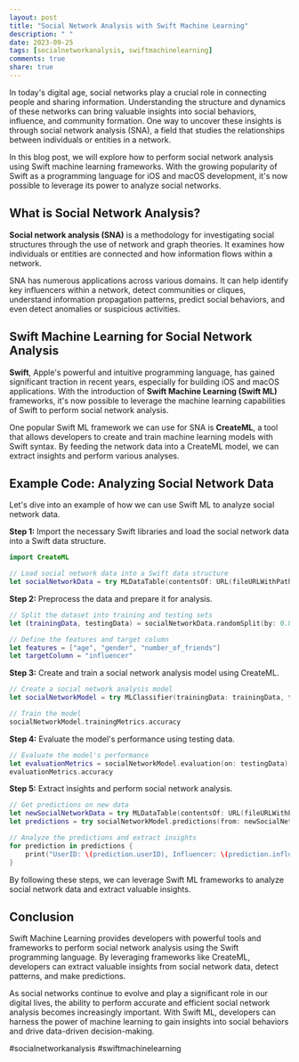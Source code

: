 ```yaml
---
layout: post
title: "Social Network Analysis with Swift Machine Learning"
description: " "
date: 2023-09-25
tags: [socialnetworkanalysis, swiftmachinelearning]
comments: true
share: true
---
```


In today's digital age, social networks play a crucial role in connecting people and sharing information. Understanding the structure and dynamics of these networks can bring valuable insights into social behaviors, influence, and community formation. One way to uncover these insights is through social network analysis (SNA), a field that studies the relationships between individuals or entities in a network.

In this blog post, we will explore how to perform social network analysis using Swift machine learning frameworks. With the growing popularity of Swift as a programming language for iOS and macOS development, it's now possible to leverage its power to analyze social networks.

## What is Social Network Analysis?

**Social network analysis (SNA)** is a methodology for investigating social structures through the use of network and graph theories. It examines how individuals or entities are connected and how information flows within a network.

SNA has numerous applications across various domains. It can help identify key influencers within a network, detect communities or cliques, understand information propagation patterns, predict social behaviors, and even detect anomalies or suspicious activities.

## Swift Machine Learning for Social Network Analysis

**Swift**, Apple's powerful and intuitive programming language, has gained significant traction in recent years, especially for building iOS and macOS applications. With the introduction of **Swift Machine Learning (Swift ML)** frameworks, it's now possible to leverage the machine learning capabilities of Swift to perform social network analysis.

One popular Swift ML framework we can use for SNA is **CreateML**, a tool that allows developers to create and train machine learning models with Swift syntax. By feeding the network data into a CreateML model, we can extract insights and perform various analyses.

## Example Code: Analyzing Social Network Data

Let's dive into an example of how we can use Swift ML to analyze social network data.

**Step 1:** Import the necessary Swift libraries and load the social network data into a Swift data structure.

```swift
import CreateML

// Load social network data into a Swift data structure
let socialNetworkData = try MLDataTable(contentsOf: URL(fileURLWithPath: "social_network_data.csv"))
```

**Step 2:** Preprocess the data and prepare it for analysis.

```swift
// Split the dataset into training and testing sets
let (trainingData, testingData) = socialNetworkData.randomSplit(by: 0.8, seed: 42)

// Define the features and target column
let features = ["age", "gender", "number_of_friends"]
let targetColumn = "influencer"
```

**Step 3:** Create and train a social network analysis model using CreateML.

```swift
// Create a social network analysis model
let socialNetworkModel = try MLClassifier(trainingData: trainingData, targetColumn: targetColumn, featureColumns: features)

// Train the model
socialNetworkModel.trainingMetrics.accuracy
```

**Step 4:** Evaluate the model's performance using testing data.

```swift
// Evaluate the model's performance
let evaluationMetrics = socialNetworkModel.evaluation(on: testingData)
evaluationMetrics.accuracy
```

**Step 5:** Extract insights and perform social network analysis.

```swift
// Get predictions on new data
let newSocialNetworkData = try MLDataTable(contentsOf: URL(fileURLWithPath: "new_social_network_data.csv"))
let predictions = try socialNetworkModel.predictions(from: newSocialNetworkData)

// Analyze the predictions and extract insights
for prediction in predictions {
    print("UserID: \(prediction.userID), Influencer: \(prediction.influencer)")
}
```

By following these steps, we can leverage Swift ML frameworks to analyze social network data and extract valuable insights.

## Conclusion

Swift Machine Learning provides developers with powerful tools and frameworks to perform social network analysis using the Swift programming language. By leveraging frameworks like CreateML, developers can extract valuable insights from social network data, detect patterns, and make predictions.

As social networks continue to evolve and play a significant role in our digital lives, the ability to perform accurate and efficient social network analysis becomes increasingly important. With Swift ML, developers can harness the power of machine learning to gain insights into social behaviors and drive data-driven decision-making.

#socialnetworkanalysis #swiftmachinelearning